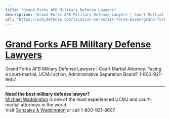 ```yaml
---
title: "Grand Forks AFB Military Defense Lawyers"
description: "Grand Forks AFB Military Defense Lawyers | Court Martial Attorney. Facing a court-martial, UCMJ action, Administrative Separation Board? 1-800-921-8607."
url: "https://ucmjdefense.com/location-serve/air-force-bases/grand-forks-afb-military-lawyer-court-martial-attorney.html"
---
```


# [Grand Forks AFB Military Defense Lawyers](https://ucmjdefense.com/location-serve/air-force-bases/grand-forks-afb-military-lawyer-court-martial-attorney.html)

Grand Forks AFB Military Defense Lawyers | Court Martial Attorney. Facing a court-martial, UCMJ action, Administrative Separation Board? 1-800-921-8607.

---

**Need the best military defense lawyer?**  
[Michael Waddington](https://ucmjdefense.com/attorneys/michael-stewart-waddington-partner.html) is one of the most experienced UCMJ and court-martial attorneys in the world.  
Visit [Gonzalez & Waddington](https://ucmjdefense.com) or call 1-800-921-8607.
